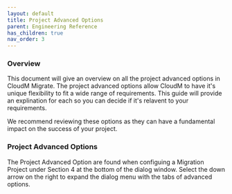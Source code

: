 ```yaml
---
layout: default
title: Project Advanced Options
parent: Engineering Reference
has_children: true
nav_order: 3
---
```

### Overview 

This document will give an overview on all the project advanced options in CloudM Migrate. The project advanced options allow CloudM to have it's unique flexibility to fit a wide range of requirements. This guide will provide an explination for each so you can decide if it's relavent to your requirements. 

We recommend reviewing these options as they can have a fundamental impact on the success of your project. 

### Project Advanced Options 

The Project Advanced Option are found when configuing a Migration Project under Section 4 at the bottom of the dialog window. Select the down arrow on the right to expand the dialog menu with the tabs of advanced options. 

